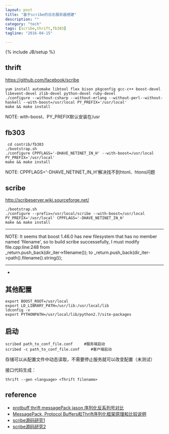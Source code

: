 ```yaml
---
layout: post
title: "基于scribe的日志服务器搭建"
description: ""
category: "tech"
tags: [scribe,thrift,fb303]
tagline: "2016-04-15"

---
```

{% include JB/setup %}

## thrift

https://github.com/facebook/scribe

	yum install automake libtool flex bison pkgconfig gcc-c++ boost-devel libevent-devel zlib-devel python-devel ruby-devel
	./configure --without-csharp --without-erlang --without-perl--without-haskell --with-boost=/usr/local PY_PREFIX='/usr/local'
	make && make install

NOTE: with-boost、PY_PREFIX默认安装在/usr

## fb303

	 cd contrib/fb303
	./bootstrap.sh
	./configure CPPFLAGS='-DHAVE_NETINET_IN_H' --with-boost=/usr/local PY_PREFIX='/usr/local'
	make && make install

NOTE: CPPFLAGS='-DHAVE_NETINET_IN_H'解决找不到htonl、htons问题

## scribe

http://scribeserver.wiki.sourceforge.net/

	./bootstrap.sh
	./configure --prefix=/usr/local/scribe --with-boost=/usr/local PY_PREFIX='/usr/local' CPPFLAGS='-DHAVE_NETINET_IN_H'
	make && make install

* * * * * * * * * *
NOTE: It seems that boost 1.46.0 has new filesystem that has no member named 'filename',
so to build scribe successefully, I must modify file.cpp:line:248 from         
	_return.push_back(dir_iter->filename());
to
	_return.push_back(dir_iter->path().filename().string());
* * * * * * * * * *
* 
## 其他配置

	export BOOST_ROOT=/usr/local
	export LD_LIBRARY_PATH=/usr/lib:/usr/local/lib
	ldconfig -v
	export PYTHONPATH=/usr/local/lib/python2.7/site-packages

## 启动

	scribed path_to_conf_file.conf     #服务端启动
	scribed -c path_to_conf_file.conf     #客户端启动
	
存储可以从配置文件中动态读取，不需要停止服务就可以改变配置（未测试）

接口代码生成：

	thrift --gen <language> <Thrift filename>

## reference

- [protbuff thrift messagePack jason 序列化反系列号对比](https://github.com/eishay/jvm-serializers/wiki)
- [MessagePack, Protocol Buffers和Thrift序列化框架原理和比较说明](http://jimmee.iteye.com/blog/2042420)
- [scribe源码研究1](http://www.open-open.com/lib/view/open1326329155780.html)
- [scribe源码研究2](hhttp://www.cnblogs.com/brucewoo/archive/2011/12/14/2288183.html)



